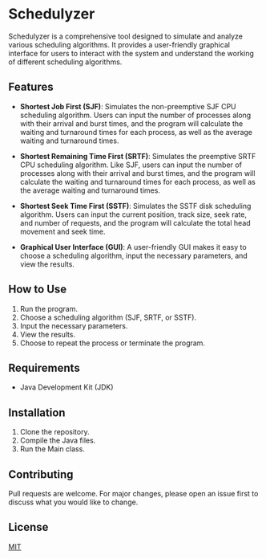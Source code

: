 # Schedulyzer

Schedulyzer is a comprehensive tool designed to simulate and analyze various scheduling algorithms. It provides a user-friendly graphical interface for users to interact with the system and understand the working of different scheduling algorithms.

## Features

- **Shortest Job First (SJF)**: Simulates the non-preemptive SJF CPU scheduling algorithm. Users can input the number of processes along with their arrival and burst times, and the program will calculate the waiting and turnaround times for each process, as well as the average waiting and turnaround times.

- **Shortest Remaining Time First (SRTF)**: Simulates the preemptive SRTF CPU scheduling algorithm. Like SJF, users can input the number of processes along with their arrival and burst times, and the program will calculate the waiting and turnaround times for each process, as well as the average waiting and turnaround times.

- **Shortest Seek Time First (SSTF)**: Simulates the SSTF disk scheduling algorithm. Users can input the current position, track size, seek rate, and number of requests, and the program will calculate the total head movement and seek time.

- **Graphical User Interface (GUI)**: A user-friendly GUI makes it easy to choose a scheduling algorithm, input the necessary parameters, and view the results.

## How to Use

1. Run the program.
2. Choose a scheduling algorithm (SJF, SRTF, or SSTF).
3. Input the necessary parameters.
4. View the results.
5. Choose to repeat the process or terminate the program.

## Requirements

- Java Development Kit (JDK)

## Installation

1. Clone the repository.
2. Compile the Java files.
3. Run the Main class.

## Contributing

Pull requests are welcome. For major changes, please open an issue first to discuss what you would like to change.

## License

[MIT](https://choosealicense.com/licenses/mit/)
